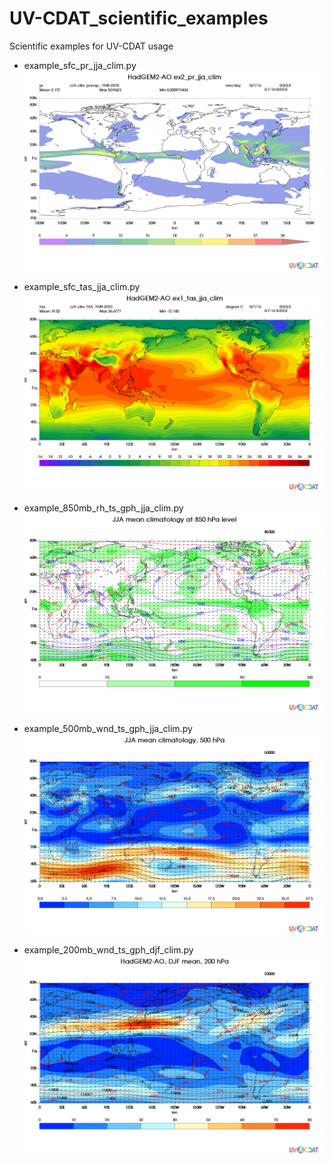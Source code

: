 # UV-CDAT_scientific_examples

Scientific examples for UV-CDAT usage

* example_sfc_pr_jja_clim.py
![Alt text](./example_sfc_pr_jja_clim.png?raw=true "Seasonal -JJA- Precipitation Climatology")

* example_sfc_tas_jja_clim.py
![Alt text](./example_sfc_tas_jja_clim.png?raw=true "Seasonal -JJA- Temperature Climatology")

* example_850mb_rh_ts_gph_jja_clim.py
![Alt text](./example_850mb_rh_ts_gph_jja_clim.png?raw=true "Seasonal -JJA- Climatology at 850hPa level")

* example_500mb_wnd_ts_gph_jja_clim.py
![Alt text](./example_500mb_wnd_ts_gph_jja_clim.png?raw=true "Seasonal -JJA- Climatology at 500hPa level")

* example_200mb_wnd_ts_gph_djf_clim.py
![Alt text](./example_200mb_wnd_ts_gph_djf_clim.png?raw=true "Seasonal -DJF- Climatology at 200hPa level")
